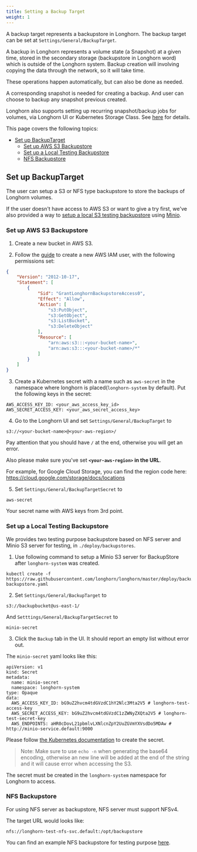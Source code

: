 ```yaml
---
title: Setting a Backup Target
weight: 1
---
```


A backup target represents a backupstore in Longhorn. The backup target can be set at `Settings/General/BackupTarget`.

A backup in Longhorn represents a volume state (a Snapshot) at a given time, stored in the secondary storage (backupstore in Longhorn word) which is outside of the Longhorn system. Backup creation will involving copying the data through the network, so it will take time.

These operations happen automatically, but can also be done as needed.

A corresponding snapshot is needed for creating a backup. And user can choose to backup any snapshot previous created.

Longhorn also supports setting up recurring snapshot/backup jobs for volumes, via Longhorn UI or Kubernetes Storage Class. See [here](./scheduling-backups-and-snapshots) for details.

This page covers the following topics:

- [Set up BackupTarget](#set-up-backuptarget)
  - [Set up AWS S3 Backupstore](#set-up-aws-s3-backupstore)
  - [Set up a Local Testing Backupstore](#set-up-a-local-testing-backupstore)
  - [NFS Backupstore](#nfs-backupstore)

## Set up BackupTarget

The user can setup a S3 or NFS type backupstore to store the backups of Longhorn volumes.

If the user doesn't have access to AWS S3 or want to give a try first, we've also provided a way to [setup a local S3 testing backupstore](../../users-guide/backup-and-restore/backupstores-and-backuptargets#setup-a-local-testing-backupstore) using [Minio](https://minio.io/).

### Set up AWS S3 Backupstore

1. Create a new bucket in AWS S3.

2. Follow the [guide](https://docs.aws.amazon.com/IAM/latest/UserGuide/id_users_create.html#id_users_create_console) to create a new AWS IAM user, with the following permissions set:

  ```json
  {
      "Version": "2012-10-17",
      "Statement": [
          {
              "Sid": "GrantLonghornBackupstoreAccess0",
              "Effect": "Allow",
              "Action": [
                  "s3:PutObject",
                  "s3:GetObject",
                  "s3:ListBucket",
                  "s3:DeleteObject"
              ],
              "Resource": [
                  "arn:aws:s3:::<your-bucket-name>",
                  "arn:aws:s3:::<your-bucket-name>/*"
              ]
          }
      ]
  }
  ```

3. Create a Kubernetes secret with a name such as `aws-secret` in the namespace where longhorn is placed(`longhorn-system` by default). Put the following keys in the secret:

  ```shell
  AWS_ACCESS_KEY_ID: <your_aws_access_key_id>
  AWS_SECRET_ACCESS_KEY: <your_aws_secret_access_key>
  ```

4. Go to the Longhorn UI and set `Settings/General/BackupTarget` to

  ```text
  s3://<your-bucket-name>@<your-aws-region>/
  ```

Pay attention that you should have `/` at the end, otherwise you will get an error.

Also please make sure you've set **`<your-aws-region>` in the URL**.

For example, for Google Cloud Storage, you can find the region code here: https://cloud.google.com/storage/docs/locations

5.  Set `Settings/General/BackupTargetSecret` to

  ```
  aws-secret
  ```
Your secret name with AWS keys from 3rd point.

### Set up a Local Testing Backupstore
We provides two testing purpose backupstore based on NFS server and Minio S3 server for testing, in `./deploy/backupstores`.

1. Use following command to setup a Minio S3 server for BackupStore after `longhorn-system` was created.

  ```
  kubectl create -f https://raw.githubusercontent.com/longhorn/longhorn/master/deploy/backupstores/minio-backupstore.yaml
  ```

2. Set `Settings/General/BackupTarget` to

  ```
  s3://backupbucket@us-east-1/
  ```
  And `Setttings/General/BackupTargetSecret` to
  ```
  minio-secret
  ```
3. Click the `Backup` tab in the UI. It should report an empty list without error out.

The `minio-secret` yaml looks like this:
```
apiVersion: v1
kind: Secret
metadata:
  name: minio-secret
  namespace: longhorn-system
type: Opaque
data:
  AWS_ACCESS_KEY_ID: bG9uZ2hvcm4tdGVzdC1hY2Nlc3Mta2V5 # longhorn-test-access-key
  AWS_SECRET_ACCESS_KEY: bG9uZ2hvcm4tdGVzdC1zZWNyZXQta2V5 # longhorn-test-secret-key
  AWS_ENDPOINTS: aHR0cDovL21pbmlvLXNlcnZpY2UuZGVmYXVsdDo5MDAw # http://minio-service.default:9000
```
Please follow [the Kubernetes documentation](https://kubernetes.io/docs/concepts/configuration/secret/#creating-a-secret-manually) to create the secret.

> Note: Make sure to use `echo -n` when generating the base64 encoding, otherwise an new line will be added at the end of the string and it will cause error when accessing the S3.

The secret must be created in the `longhorn-system` namespace for Longhorn to access.

### NFS Backupstore

For using NFS server as backupstore, NFS server must support NFSv4.

The target URL would looks like:
```
nfs://longhorn-test-nfs-svc.default:/opt/backupstore
```

You can find an example NFS backupstore for testing purpose [here](https://github.com/longhorn/longhorn/blob/master/deploy/backupstores/nfs-backupstore.yaml). 

